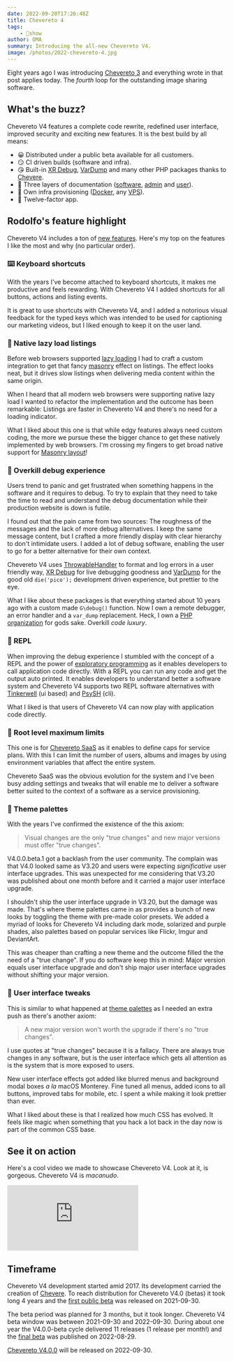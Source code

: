 ```yaml
---
date: 2022-09-20T17:26:48Z
title: Chevereto 4
tags:
    - 🤯show
author: OMA
summary: Introducing the all-new Chevereto V4.
image: /photos/2022-chevereto-4.jpg
---
```


Eight years ago I was introducing [Chevereto 3](../2014/2014-04-18-chevereto-3.md) and everything wrote in that post applies today. The *fourth* loop for the outstanding image sharing software.

## What's the buzz?

Chevereto V4 features a complete code rewrite, redefined user interface, improved security and exciting new features. It is the best build by all means:

* 😀 Distributed under a public beta available for all customers.
* 😏 CI driven builds (software and infra).
* 😘 Built-in [XR Debug](https://github.com/chevere/xr),  [VarDump](https://github.com/chevere/xr) and many other PHP packages thanks to [Chevere](https://chevere.org/).
* 🥰 Three layers of documentation ([software](https://v4-docs.chevereto.com/), [admin](https://v4-admin.chevereto.com/) and [user](https://v4-user.chevereto.com/)).
* 🥳 Own infra provisioning ([Docker](https://github.com/chevereto/v4-docker), any [VPS](https://github.com/chevereto/vps)).
* 🤩 Twelve-factor app.

## Rodolfo's feature highlight

Chevereto V4 includes a ton of [new features](https://v4-docs.chevereto.com/introduction/changelog/4.0.html). Here's my top on the features I like the most and why (no particular order).

### ⌨️ Keyboard shortcuts

With the years I've become attached to keyboard shortcuts, it makes me productive and feels rewarding. With Chevereto V4 I added shortcuts for all buttons, actions and listing events.

It is great to use shortcuts with Chevereto V4, and I added a notorious visual feedback for the typed keys which was intended to be used for captioning our marketing videos, but I liked enough to keep it on the user land.

### 🚅 Native lazy load listings

Before web browsers supported [lazy loading](https://developer.mozilla.org/en-US/docs/Web/Performance/Lazy_loading) I had to craft a custom integration to get that fancy [masonry](https://masonry.desandro.com/) effect on listings. The effect looks neat, but it drives slow listings when delivering media content within the same origin.

When I heard that all modern web browsers were supporting native lazy load I wanted to refactor the implementation and the outcome has been remarkable: Listings are faster in Chevereto V4 and there's no need for a loading indicator.

What I liked about this one is that while edgy features always need custom coding, the more we pursue these the bigger chance to get these natively implemented by web browsers. I'm crossing my fingers to get broad native support for [Masonry layout](https://developer.mozilla.org/en-US/docs/Web/CSS/CSS_Grid_Layout/Masonry_Layout)!

### 🐞 Overkill debug experience

Users trend to panic and get frustrated when something happens in the software and it requires to debug. To try to explain that they need to take the time to read and understand the debug documentation while their production website is down is futile.

I found out that the pain came from two sources: The roughness of the messages and the lack of more debug alternatives. I keep the same message content, but I crafted a more friendly display with clear hierarchy to don't intimidate users. I added a lot of  debug software, enabling the user to go for a better alternative for their own context.

Chevereto V4 uses [ThrowableHandler](https://chevere.org/packages/throwable-handler) to format and log errors in a user friendly way, [XR Debug](https://chevere.org/packages/xr) for live debugging goodness and [VarDump](https://chevere.org/packages/var-dump) for the good old `die('pico');` development driven experience, but prettier to the eye.

What I like about these packages is that everything started about 10 years ago with a custom made `G\debug()` function. Now I own a remote debugger, an error handler and a `var_dump` replacement. Heck, I own a [PHP organization](https://chevere.org/) for gods sake. Overkill *code luxury*.

### 💫 REPL

When improving the debug experience I stumbled with the concept of a REPL and the power of [exploratory programming](https://en.wikipedia.org/wiki/Exploratory_programming) as it enables developers to call application code directly. With a REPL you can run any code and get the output auto printed. It enables developers to understand better a software system and Chevereto V4 supports two REPL software alternatives with [Tinkerwell](https://tinkerwell.app/) (ui based) and [PsySH](https://psysh.org/) (cli).

What I liked is that users of Chevereto V4 can now play with application code directly.

### 🚧 Root level maximum limits

This one is for [Chevereto SaaS](https://chevereto.cloud) as it enables to define caps for service plans. With this I can limit the number of users, albums and images by using environment variables that affect the entire system.

Chevereto SaaS was the obvious evolution for the system and I've been busy adding settings and tweaks that will enable me to deliver a software better suited to the context of a software as a service provisioning.

### 🎨 Theme palettes

With the years I've confirmed the existence of the this axiom:

> Visual changes are the only "true changes" and new major versions must offer "true changes".

V4.0.0.beta.1 got a backlash from the user community. The complain was that V4.0 looked same as V3.20 and users were expecting *significative* user interface upgrades. This was unexpected for me considering that V3.20 was published about one month before and it carried a major user interface upgrade.

I shouldn't ship the user interface upgrade in V3.20, but the damage was made. That's where theme palettes came in as provides a bunch of new looks by toggling the theme with pre-made color presets. We added a myriad of looks for Chevereto V4 including dark mode, solarized and purple shades, also palettes based on popular services like Flickr, Imgur and DeviantArt.

This was cheaper than crafting a new theme and the outcome filled the the need of a "true change". If you do software keep this in mind: Major version equals user interface upgrade and don't ship major user interface upgrades without shifting your major version.

### 💅 User interface tweaks

This is similar to what happened at [theme palettes](#theme-palettes) as I needed an extra push as there's another axiom:

> A new major version won't worth the upgrade if there's no "true changes".

I use quotes at "true changes" because it is a fallacy. There are always true changes in any software, but is the user interface which gets all attention as is the system that is more exposed to users.

New user interface effects got added like blurred menus and background modal boxes *a la* macOS Monterey. Fine tuned all menus, added icons to all buttons, improved tabs for mobile, etc. I spent a while making it look prettier than ever.

What I liked about these is that I realized how much CSS has evolved. It feels like magic when something that you hack a lot back in the day now is part of the common CSS base.

## See it on action

Here's a cool video we made to showcase Chevereto V4. Look at it, is gorgeous. Chevereto V4 is *macanudo*.

<div class="embed-responsive embed-responsive-16by9">
  <iframe class="embed-responsive-item m-0" src="https://www.youtube.com/embed/C-AZVuMEFMg" frameborder="0" allow="accelerometer; autoplay; clipboard-write; encrypted-media; gyroscope; picture-in-picture" allowfullscreen></iframe>
</div>

## Timeframe

Chevereto V4 development started amid 2017. Its development carried the creation of [Chevere](https://rodolfoberrios.com/2020/07/23/hello-chevere/). To reach distribution for Chevereto V4.0 (betas) it took long 4 years and the [first public beta](https://releases.chevereto.com/4.X/4.0/4.0.0.beta.1.html) was released on 2021-09-30.

The beta period was planned for 3 months, but it took longer. Chevereto V4 beta window was between 2021-09-30 and 2022-09-30. During about one year the V4.0.0-beta cycle delivered 11 releases (1 release per month!) and the [final beta](https://releases.chevereto.com/4.X/4.0/4.0.0-beta.11.html) was published on 2022-08-29.

[Chevereto V4.0.0](https://releases.chevereto.com/4.X/4.0/4.0.0.html) will be released on 2022-09-30.

